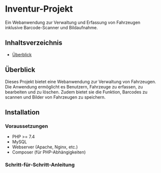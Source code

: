# Inventur-Projekt

Ein Webanwendung zur Verwaltung und Erfassung von Fahrzeugen inklusive Barcode-Scanner und Bildaufnahme.

## Inhaltsverzeichnis

- [Überblick](#überblick)

## Überblick

Dieses Projekt bietet eine Webanwendung zur Verwaltung von Fahrzeugen. Die Anwendung ermöglicht es Benutzern, Fahrzeuge zu erfassen, zu bearbeiten und zu löschen. Zudem bietet sie die Funktion, Barcodes zu scannen und Bilder von Fahrzeugen zu speichern.

## Installation

### Voraussetzungen

- PHP >= 7.4
- MySQL
- Webserver (Apache, Nginx, etc.)
- Composer (für PHP-Abhängigkeiten)

### Schritt-für-Schritt-Anleitung